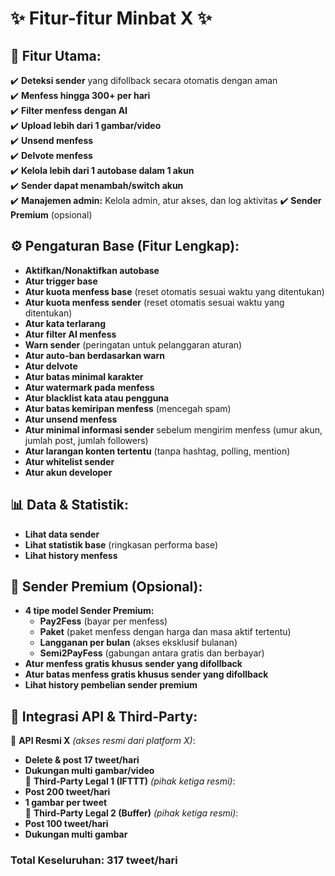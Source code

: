 # **✨ Fitur-fitur Minbat X ✨**  

## **🔹 Fitur Utama:**  
✔️ **Deteksi sender** yang difollback secara otomatis dengan aman  
✔️ **Menfess hingga 300+ per hari**  
✔️ **Filter menfess dengan AI**  
✔️ **Upload lebih dari 1 gambar/video**  
✔️ **Unsend menfess**  
✔️ **Delvote menfess**  
✔️ **Kelola lebih dari 1 autobase dalam 1 akun**  
✔️ **Sender dapat menambah/switch akun**  
✔️ **Manajemen admin:** Kelola admin, atur akses, dan log aktivitas
✔️ **Sender Premium** (opsional)

## **⚙️ Pengaturan Base (Fitur Lengkap):**  
- **Aktifkan/Nonaktifkan autobase**  
- **Atur trigger base**  
- **Atur kuota menfess base** (reset otomatis sesuai waktu yang ditentukan)  
- **Atur kuota menfess sender** (reset otomatis sesuai waktu yang ditentukan)  
- **Atur kata terlarang**  
- **Atur filter AI menfess**  
- **Warn sender** (peringatan untuk pelanggaran aturan)  
- **Atur auto-ban berdasarkan warn**  
- **Atur delvote**  
- **Atur batas minimal karakter**  
- **Atur watermark pada menfess**  
- **Atur blacklist kata atau pengguna**  
- **Atur batas kemiripan menfess** (mencegah spam)  
- **Atur unsend menfess**  
- **Atur minimal informasi sender** sebelum mengirim menfess (umur akun, jumlah post, jumlah followers)  
- **Atur larangan konten tertentu** (tanpa hashtag, polling, mention)  
- **Atur whitelist sender**  
- **Atur akun developer**  

## **📊 Data & Statistik:**  
- **Lihat data sender**  
- **Lihat statistik base** (ringkasan performa base)  
- **Lihat history menfess**  

## **💎 Sender Premium (Opsional):**  
- **4 tipe model Sender Premium:**  
  - **Pay2Fess** (bayar per menfess)  
  - **Paket** (paket menfess dengan harga dan masa aktif tertentu)  
  - **Langganan per bulan** (akses eksklusif bulanan)  
  - **Semi2PayFess** (gabungan antara gratis dan berbayar)  
- **Atur menfess gratis khusus sender yang difollback**  
- **Atur batas menfess gratis khusus sender yang difollback**  
- **Lihat history pembelian sender premium**  

## **🔗 Integrasi API & Third-Party:**  
🔹 **API Resmi X** *(akses resmi dari platform X)*:  
  - **Delete & post 17 tweet/hari**  
  - **Dukungan multi gambar/video**  
🔹 **Third-Party Legal 1 (IFTTT)** *(pihak ketiga resmi)*:  
  - **Post 200 tweet/hari**  
  - **1 gambar per tweet**  
🔹 **Third-Party Legal 2 (Buffer)** *(pihak ketiga resmi)*:  
  - **Post 100 tweet/hari**  
  - **Dukungan multi gambar**  

### **Total Keseluruhan:** **317 tweet/hari**

